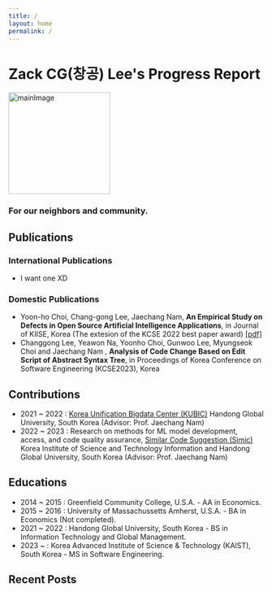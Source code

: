 ```yaml
---
title: /
layout: home
permalink: /
---
```


# Zack CG(창공) Lee's Progress Report

<img src="{{site.url}}/assets/images/YCZM.gif" width="200px" height="200px" alt="mainImage">

### For our neighbors and community.

## Publications

### International Publications
- I want one XD

### Domestic Publications
- Yoon-ho Choi, Chang-gong Lee, Jaechang Nam, <strong>An Empirical Study on Defects in Open Source Artificial Intelligence Applications</strong>, in Journal of KIISE, Korea (The extesion of the KCSE 2022 best paper award) [[pdf]](https://drive.google.com/file/u/2/d/1JxLtQitmTOnQ80IYzNSTeORfbZz1MppB/view?usp=share_link")
- Changgong Lee, Yeawon Na, Yoonho Choi, Gunwoo Lee, Myungseok Choi and Jaechang Nam
, <strong>Analysis of Code Change Based on Edit Script of Abstract Syntax Tree</strong>, in Proceedings of Korea Conference on Software Engineering (KCSE2023), Korea

## Contributions
- 2021 ~ 2022 : [Korea Unification Bigdata Center (KUBIC)](https://kubic.handong.edu/) Handong Global University, South Korea (Advisor: Prof. Jaechang Nam)
- 2022 ~ 2023 : Research on methods for ML model development, access, and code quality assurance, [Similar Code Suggestion (Simic)](https://github.com/ISEL-HGU/simic) Korea Institute of Science and Technology Information and Handong Global University, South Korea (Advisor: Prof. Jaechang Nam)

## Educations

- 2014 ~ 2015 : Greenfield Community College, U.S.A. - AA in Economics.
- 2015 ~ 2016 : University of Massachussetts Amherst, U.S.A. - BA in Economics (Not completed).
- 2021 ~ 2022 : Handong Global University, South Korea - BS in Information Technology and Global Management.
- 2023 ~      : Korea Advanced Institute of Science & Technology (KAIST), South Korea - MS in Software Engineering.

## Recent Posts
